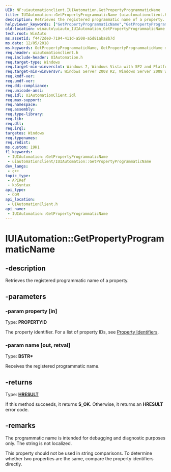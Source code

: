 ```yaml
---
UID: NF:uiautomationclient.IUIAutomation.GetPropertyProgrammaticName
title: IUIAutomation::GetPropertyProgrammaticName (uiautomationclient.h)
description: Retrieves the registered programmatic name of a property.
helpviewer_keywords: ["GetPropertyProgrammaticName","GetPropertyProgrammaticName method [Windows Accessibility]","GetPropertyProgrammaticName method [Windows Accessibility]","IUIAutomation interface","IUIAutomation interface [Windows Accessibility]","GetPropertyProgrammaticName method","IUIAutomation.GetPropertyProgrammaticName","IUIAutomation::GetPropertyProgrammaticName","uiauto.uiauto_IUIAutomation_GetPropertyProgrammaticName","uiauto_IUIAutomation_GetPropertyProgrammaticName","uiautomationclient/IUIAutomation::GetPropertyProgrammaticName","winauto.uiauto_IUIAutomation_GetPropertyProgrammaticName"]
old-location: winauto\uiauto_IUIAutomation_GetPropertyProgrammaticName.htm
tech.root: WinAuto
ms.assetid: f4472de0-7194-411d-a508-a5d81aba8b7d
ms.date: 12/05/2018
ms.keywords: GetPropertyProgrammaticName, GetPropertyProgrammaticName method [Windows Accessibility], GetPropertyProgrammaticName method [Windows Accessibility],IUIAutomation interface, IUIAutomation interface [Windows Accessibility],GetPropertyProgrammaticName method, IUIAutomation.GetPropertyProgrammaticName, IUIAutomation::GetPropertyProgrammaticName, uiauto.uiauto_IUIAutomation_GetPropertyProgrammaticName, uiauto_IUIAutomation_GetPropertyProgrammaticName, uiautomationclient/IUIAutomation::GetPropertyProgrammaticName, winauto.uiauto_IUIAutomation_GetPropertyProgrammaticName
req.header: uiautomationclient.h
req.include-header: UIAutomation.h
req.target-type: Windows
req.target-min-winverclnt: Windows 7, Windows Vista with SP2 and Platform Update for Windows Vista, Windows XP with SP3 and Platform Update for Windows Vista [desktop apps only]
req.target-min-winversvr: Windows Server 2008 R2, Windows Server 2008 with SP2 and Platform Update for Windows Server 2008, Windows Server 2003 with SP2 and Platform Update for Windows Server 2008 [desktop apps only]
req.kmdf-ver: 
req.umdf-ver: 
req.ddi-compliance: 
req.unicode-ansi: 
req.idl: UIAutomationClient.idl
req.max-support: 
req.namespace: 
req.assembly: 
req.type-library: 
req.lib: 
req.dll: 
req.irql: 
targetos: Windows
req.typenames: 
req.redist: 
ms.custom: 19H1
f1_keywords:
 - IUIAutomation::GetPropertyProgrammaticName
 - uiautomationclient/IUIAutomation::GetPropertyProgrammaticName
dev_langs:
 - c++
topic_type:
 - APIRef
 - kbSyntax
api_type:
 - COM
api_location:
 - UIAutomationClient.h
api_name:
 - IUIAutomation::GetPropertyProgrammaticName
---
```


# IUIAutomation::GetPropertyProgrammaticName


## -description

Retrieves the registered programmatic name of a property.

## -parameters

### -param property [in]

Type: <b>PROPERTYID</b>

The property identifier.  For a list of property IDs, see <a href="/windows/desktop/WinAuto/uiauto-entry-propids">Property Identifiers</a>.

### -param name [out, retval]

Type: <b>BSTR*</b>

Receives the registered programmatic name.

## -returns

Type: <b><a href="/windows/desktop/WinProg/windows-data-types">HRESULT</a></b>

If this method succeeds, it returns <b xmlns:loc="http://microsoft.com/wdcml/l10n">S_OK</b>. Otherwise, it returns an <b xmlns:loc="http://microsoft.com/wdcml/l10n">HRESULT</b> error code.

## -remarks

The programmatic name is intended for debugging and diagnostic purposes only. The string is not localized.

This property should not be used in string comparisons. To determine whether two properties are the same, compare the property identifiers directly.

